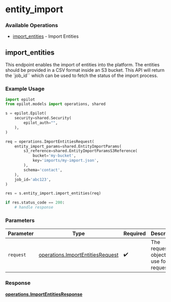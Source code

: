 # entity_import

### Available Operations

* [import_entities](#import_entities) - Import Entities

## import_entities

This endpoint enables the import of entities into the platform.
The entities should be provided in a CSV format inside an S3 bucket.
This API will return the `job_id`` which can be used to fetch the status of the import process.


### Example Usage

```python
import epilot
from epilot.models import operations, shared

s = epilot.Epilot(
    security=shared.Security(
        epilot_auth="",
    ),
)

req = operations.ImportEntitiesRequest(
    entity_import_params=shared.EntityImportParams(
        s3_reference=shared.EntityImportParamsS3Reference(
            bucket='my-bucket',
            key='imports/my-import.json',
        ),
        schema='contact',
    ),
    job_id='abc123',
)

res = s.entity_import.import_entities(req)

if res.status_code == 200:
    # handle response
```

### Parameters

| Parameter                                                                            | Type                                                                                 | Required                                                                             | Description                                                                          |
| ------------------------------------------------------------------------------------ | ------------------------------------------------------------------------------------ | ------------------------------------------------------------------------------------ | ------------------------------------------------------------------------------------ |
| `request`                                                                            | [operations.ImportEntitiesRequest](../../models/operations/importentitiesrequest.md) | :heavy_check_mark:                                                                   | The request object to use for the request.                                           |


### Response

**[operations.ImportEntitiesResponse](../../models/operations/importentitiesresponse.md)**

